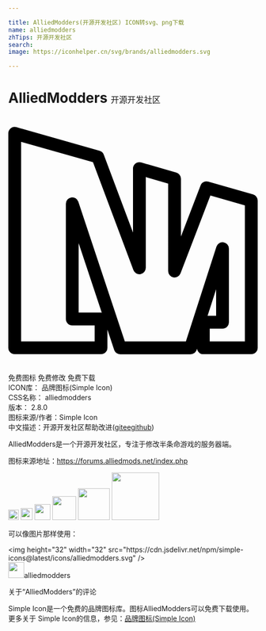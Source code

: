 ```yaml
---

title: AlliedModders(开源开发社区) ICON转svg、png下载
name: alliedmodders
zhTips: 开源开发社区
search: 
image: https://iconhelper.cn/svg/brands/alliedmodders.svg

---
```


# AlliedModders  <small style="font-size: 60%;font-weight: 100">开源开发社区</small>

<div id="svg" class="svg-wrap">
<svg role="img" xmlns="http://www.w3.org/2000/svg" viewBox="0 0 24 24"><title>AlliedModders icon</title><path d="M.602 1.077A.615.615 0 000 1.692v20.615a.615.615 0 00.615.615h8.309a.615.615 0 00.615-.615v-1.744l.647 1.94a.615.615 0 00.584.42h6.77a.615.615 0 00.585-.427l.035-.107a.615.615 0 00.61.533h4.615a.615.615 0 00.615-.615V8.155a.615.615 0 00-.447-.592L19.246 6.33a.615.615 0 00-.744.372l-1.887 4.906V6.059a.615.615 0 00-.443-.592l-3.385-.98a.615.615 0 00-.787.59v6.15l-2.809-7.48a.615.615 0 00-.408-.377l-8-2.27a.615.615 0 00-.181-.023zm.628 1.43l6.918 1.962 3.891 10.363a.615.615 0 001.191-.216v-8.72l2.155.624v8.402a.615.615 0 001.19.223l2.874-7.475 3.32.948v13.074h-3.384v-1.23h1.23a.615.615 0 00.615-.616V12.77a.615.615 0 00-1.2-.19l-2.94 9.112h-5.877L6.738 8.266a.615.615 0 00-1.199.195v11.076a.615.615 0 00.615.618H8.31v1.537H1.23zm5.54 9.747l2.224 6.674a.615.615 0 00-.07-.006H6.77zM20 16.682v2.549h-.822z"/></svg>
</div>
<detail full-name='alliedmodders'></detail>

<div class="detail-page">
<p>
<span><span class="badge-success badge">免费图标</span> <span class="badge-success badge">免费修改</span>  <span class="badge-success badge">免费下载</span> </span>
<br/>
<span>
ICON库：
<span class="badge-secondary badge">品牌图标(Simple Icon)</span> 
</span>
<br/>
<span>
CSS名称：
<span class="badge-secondary badge">alliedmodders</span> 
</span>

<br/>
<span>
版本：
<span class="badge-secondary badge">2.8.0</span> 
</span>
<br/>
<span>图标来源/作者：<span class="badge-light badge">Simple Icon</span></span> 
<br/>
<span class="zh-detail">中文描述：<span class="badge-primary badge">开源开发社区</span><span class="help-link"><span>帮助改进</span>(<a href="https://gitee.com/liuwave/icon-helper/edit/master/json/brands/alliedmodders.json" target="_blank" rel="noopener noreferrer">gitee</a><a href="https://github.com/liuwave/icon-helper/edit/master/json/brands/alliedmodders.json" target="_blank" rel="noopener noreferrer">github</a></span>)</span><br/>
</p>
</div><div class="description description alert alert-light"><p>AlliedModders是一个开源开发社区，专注于修改半条命游戏的服务器端。</p><p>图标来源地址：<a href="https://forums.alliedmods.net/index.php" target="_blank" rel="noopener noreferrer">https://forums.alliedmods.net/index.php</a></p></div>
<div class="alert alert-dark">
<img height="21" width="21" src="https://cdn.jsdelivr.net/npm/simple-icons@latest/icons/alliedmodders.svg" />
<img height="24" width="24" src="https://cdn.jsdelivr.net/npm/simple-icons@latest/icons/alliedmodders.svg" />
<img height="32" width="32" src="https://cdn.jsdelivr.net/npm/simple-icons@latest/icons/alliedmodders.svg" />
<img height="48" width="48" src="https://cdn.jsdelivr.net/npm/simple-icons@latest/icons/alliedmodders.svg" />
<img height="64" width="64" src="https://cdn.jsdelivr.net/npm/simple-icons@latest/icons/alliedmodders.svg" />
<img height="96" width="96" src="https://cdn.jsdelivr.net/npm/simple-icons@latest/icons/alliedmodders.svg" />

</div>
<div>
  <p>可以像图片那样使用：    
  </p>
  <div class="alert alert-primary" style="font-size: 14px">
    &lt;img height="32" width="32" src="https://cdn.jsdelivr.net/npm/simple-icons@latest/icons/alliedmodders.svg" /&gt;
    <copy-btn content='<img height="32" width="32" src="https://cdn.jsdelivr.net/npm/simple-icons@latest/icons/alliedmodders.svg" />'></copy-btn>
  </div>
  <div class="alert alert-secondary">
    <img height="32" width="32" src="https://cdn.jsdelivr.net/npm/simple-icons@latest/icons/alliedmodders.svg" />alliedmodders
    <copy-btn content="alliedmodders" btn-title="复制图标名称"></copy-btn>
  </div>
</div>

<Vssue title="关于“AlliedModders”的评论" >关于“AlliedModders”的评论</Vssue>


<div><p>Simple Icon是一个免费的品牌图标库。图标AlliedModders可以免费下载使用。更多关于  Simple Icon的信息，参见：<a target="_blank" href="https://iconhelper.cn/brands.html">品牌图标(Simple Icon)</a>
</p></div>
